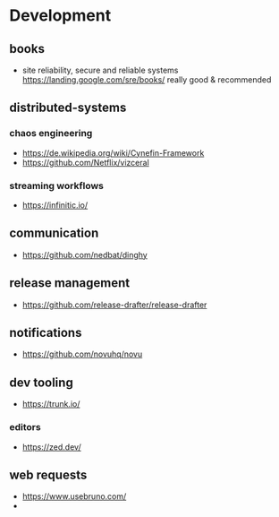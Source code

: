 # Development

## books

- site reliability, secure and reliable systems https://landing.google.com/sre/books/ really good & recommended

## distributed-systems

### chaos engineering

- https://de.wikipedia.org/wiki/Cynefin-Framework
- https://github.com/Netflix/vizceral


### streaming workflows

- https://infinitic.io/

## communication

- https://github.com/nedbat/dinghy

## release management

- https://github.com/release-drafter/release-drafter


## notifications

- https://github.com/novuhq/novu

## dev tooling

- https://trunk.io/

### editors

- https://zed.dev/

## web requests

- https://www.usebruno.com/
- 
